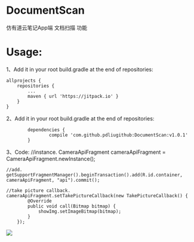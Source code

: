 # DocumentScan
仿有道云笔记App端 文档扫描 功能

# Usage:
1、Add it in your root build.gradle at the end of repositories:

	allprojects {
		repositories {
			...
			maven { url 'https://jitpack.io' }
		}
	}
2、Add it in your root build.gradle at the end of repositories:

			dependencies {
					compile 'com.github.pdliugithub:DocumentScan:v1.0.1'
			}

3、Code:
	//instance.
	CameraApiFragment cameraApiFragment = CameraApiFragment.newInstance();

	//add.
	getSupportFragmentManager().beginTransaction().add(R.id.container, cameraApiFragment, "api").commit();

	//take picture callback.
	cameraApiFragment.setTakePictureCallback(new TakePictureCallback() {
			@Override
			public void call(Bitmap bitmap) {
				showImg.setImageBitmap(bitmap);
			}
		});

[![](https://jitpack.io/v/pdliugithub/DocumentScan.svg)](https://jitpack.io/#pdliugithub/DocumentScan)
